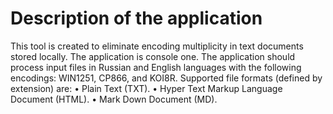 # Description of the application
This tool is created to eliminate encoding multiplicity in text documents stored locally.
The application is console one. 
The application should process input files in Russian and English languages with the following encodings: WIN1251, CP866, and KOI8R.
Supported file formats (defined by extension) are:
• Plain Text (TXT).
• Hyper Text Markup Language Document (HTML).
• Mark Down Document (MD).
